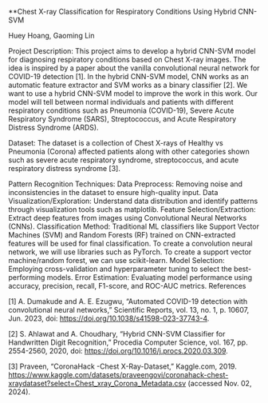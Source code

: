 **Chest X-ray Classification for Respiratory Conditions Using Hybrid CNN-SVM

Huey Hoang, Gaoming Lin

Project Description:
This project aims to develop a hybrid CNN-SVM model for diagnosing respiratory conditions based on Chest X-ray images. The idea is inspired by a paper about the vanilla convolutional neural network for COVID-19 detection [1]. In the hybrid CNN-SVM model, CNN works as an automatic feature extractor and SVM works as a binary classifier [2]. We want to use a hybrid CNN-SVM model to improve the work in this work. Our model will tell between normal individuals and patients with different respiratory conditions such as Pneumonia (COVID-19), Severe Acute Respiratory Syndrome (SARS), Streptococcus, and Acute Respiratory Distress Syndrome (ARDS).

Dataset:
The dataset is a collection of Chest X-rays of Healthy vs Pneumonia (Corona) affected patients along with other categories shown such as severe acute respiratory syndrome, streptococcus, and acute respiratory distress syndrome [3].

Pattern Recognition Techniques:
Data Preprocess: Removing noise and inconsistencies in the dataset to ensure high-quality input.
Data Visualization/Exploration: Understand data distribution and identify patterns through visualization tools such as matplotlib.
Feature Selection/Extraction: Extract deep features from images using Convolutional Neural Networks (CNNs).
Classification Method: Traditional ML classifiers like Support Vector Machines (SVM) and Random Forests (RF) trained on CNN-extracted features will be used for final classification. To create a convolution neural network, we will use libraries such as PyTorch. To create a support vector machine/random forest, we can use scikit-learn.
Model Selection: Employing cross-validation and hyperparameter tuning to select the best-performing models.
Error Estimation: Evaluating model performance using accuracy, precision, recall, F1-score, and ROC-AUC metrics.
References

[1] A. Dumakude and A. E. Ezugwu, “Automated COVID-19 detection with convolutional neural networks,” Scientific Reports, vol. 13, no. 1, p. 10607, Jun. 2023, doi: https://doi.org/10.1038/s41598-023-37743-4.

[2] S. Ahlawat and A. Choudhary, “Hybrid CNN-SVM Classifier for Handwritten Digit Recognition,” Procedia Computer Science, vol. 167, pp. 2554-2560, 2020, doi: https://doi.org/10.1016/j.procs.2020.03.309.

[3] Praveen, “CoronaHack -Chest X-Ray-Dataset,” Kaggle.com, 2019. https://www.kaggle.com/datasets/praveengovi/coronahack-chest-xraydataset?select=Chest_xray_Corona_Metadata.csv (accessed Nov. 02, 2024).



